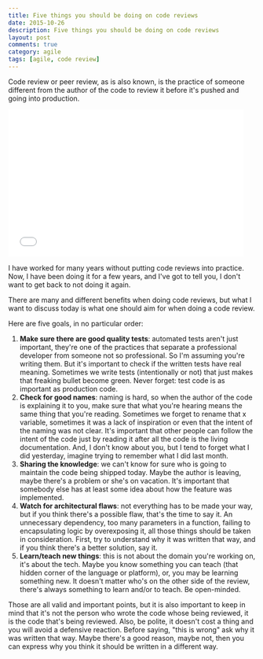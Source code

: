 ```yaml
---
title: Five things you should be doing on code reviews
date: 2015-10-26
description: Five things you should be doing on code reviews
layout: post
comments: true
category: agile
tags: [agile, code review]
---
```

Code review or peer review, as is also known, is the practice of someone different from the author of the code to review it before it's pushed and going into production. 

<iframe src="//giphy.com/embed/xTiTnnLkYTDWSOWSHK" width="480" height="300" frameBorder="0" class="giphy-embed" allowFullScreen></iframe>

I have worked for many years without putting code reviews into practice. Now, I have been doing it for a few years, and I've got to tell you, I don't want to get back to not doing it again.

There are many and different benefits when doing code reviews, but what I want to discuss today is what one should aim for when doing a code review.

Here are five goals, in no particular order:

1. **Make sure there are good quality tests**: automated tests aren't just important, they're one of the practices that separate a professional developer from someone not so professional. So I'm assuming you're writing them. But it's important to check if the written tests have real meaning. Sometimes we write tests (intentionally or not) that just makes that freaking bullet become green. Never forget: test code is as important as production code.
2. **Check for good names**: naming is hard, so when the author of the code is explaining it to you, make sure that what you're hearing means the same thing that you're reading. Sometimes we forget to rename that x variable, sometimes it was a lack of inspiration or even that the intent of the naming was not clear. It's important that other people can follow the intent of the code just by reading it after all the code is the living documentation. And, I don't know about you, but I tend to forget what I did yesterday, imagine trying to remember what I did last month.
3. **Sharing the knowledge**: we can't know for sure who is going to maintain the code being shipped today. Maybe the author is leaving, maybe there's a problem or she's on vacation. It's important that somebody else has at least some idea about how the feature was implemented.
4. **Watch for architectural flaws**: not everything has to be made your way, but if you think there's a possible flaw, that's the time to say it. An unnecessary dependency, too many parameters in a function, failing to encapsulating logic by overexposing it, all those things should be taken in consideration. First, try to understand why it was written that way, and if you think there's a better solution, say it.
5. **Learn/teach new things**: this is not about the domain you're working on, it's about the tech. Maybe you know something you can teach (that hidden corner of the language or platform), or, you may be learning something new. It doesn't matter who's on the other side of the review, there's always something to learn and/or to teach. Be open-minded.

Those are all valid and important points, but it is also important to keep in mind that it's not the person who wrote the code whose being reviewed, it is the code that's being reviewed. Also, be polite, it doesn't cost a thing and you will avoid a defensive reaction. Before saying, "this is wrong" ask why it was written that way. Maybe there's a good reason, maybe not, then you can express why you think it should be written in a different way.
